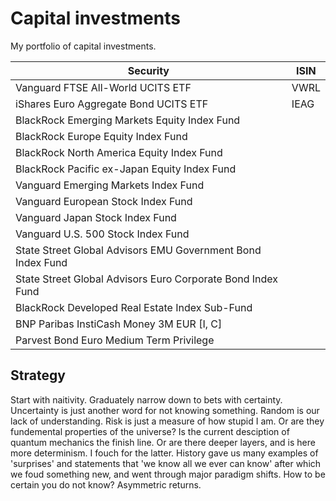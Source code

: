 # Capital investments
My portfolio of capital investments. 

| Security  | ISIN
| --------- | -------
| Vanguard FTSE All-World UCITS ETF | VWRL
| iShares Euro Aggregate Bond UCITS ETF | IEAG
| BlackRock Emerging Markets Equity Index Fund |
| BlackRock Europe Equity Index Fund |
| BlackRock North America Equity Index Fund |
| BlackRock Pacific ex-Japan Equity Index Fund |
| Vanguard Emerging Markets Index Fund |
| Vanguard European Stock Index Fund |
| Vanguard Japan Stock Index Fund |
| Vanguard U.S. 500 Stock Index Fund |
| State Street Global Advisors EMU Government Bond Index Fund |
| State Street Global Advisors Euro Corporate Bond Index Fund |
| BlackRock Developed Real Estate Index Sub-Fund |
| BNP Paribas InstiCash Money 3M EUR [I, C] |
| Parvest Bond Euro Medium Term Privilege |

## Strategy
Start with naitivity. Graduately narrow down to bets with certainty. Uncertainty is just another word for not knowing something. Random is our lack of understanding. Risk is just a measure of how stupid I am. Or are they fundemental properties of the universe? Is the current desciption of quantum mechanics the finish line. Or are there deeper layers, and is here more determinism. I fouch for the latter. History gave us many examples of 'surprises' and statements that 'we know all we ever can know' after which we foud something new, and went through major paradigm shifts. How to be certain you do not know? Asymmetric returns.